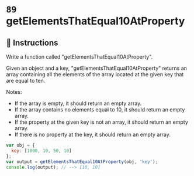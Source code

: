 # `89` getElementsThatEqual10AtProperty

## 📝 Instructions

Write a function called "getElementsThatEqual10AtProperty".

Given an object and a key, "getElementsThatEqual10AtProperty" returns an array containing all the elements of the array located at the given key that are equal to ten.

Notes:

* If the array is empty, it should return an empty array.
* If the array contains no elements equal to 10, it should return an empty array.
* If the property at the given key is not an array, it should return an empty array.
* If there is no property at the key, it should return an empty array.

```js
var obj = {
  key: [1000, 10, 50, 10]
};
var output = getElementsThatEqual10AtProperty(obj, 'key');
console.log(output); // --> [10, 10]
```
